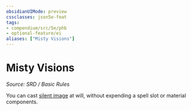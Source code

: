 ```yaml
---
obsidianUIMode: preview
cssclasses: json5e-feat
tags:
- compendium/src/5e/phb
- optional-feature/ei
aliases: ["Misty Visions"]
---
```

# Misty Visions
*Source: SRD / Basic Rules*  

You can cast [silent image](compendium/spells/silent-image.md) at will, without expending a spell slot or material components.
